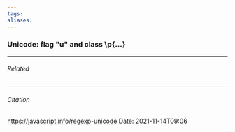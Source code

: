 ```yaml
---
tags: 
aliases: 
---
```

### Unicode: flag "u" and class \p{...}

---
###### Related 
---
###### Citation
https://javascript.info/regexp-unicode
Date: 2021-11-14T09:06
